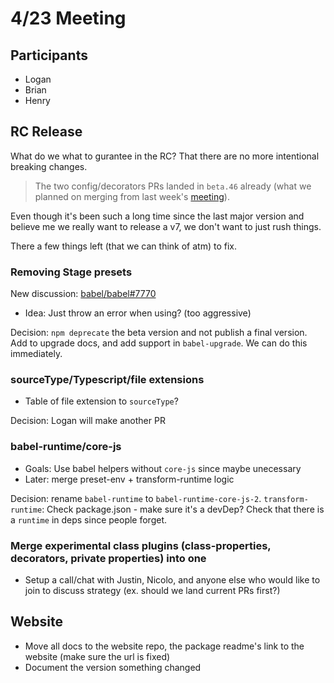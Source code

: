 # 4/23 Meeting

## Participants
- Logan
- Brian
- Henry

## RC Release

What do we what to gurantee in the RC? That there are no more intentional breaking changes.

> The two config/decorators PRs landed in `beta.46` already (what we planned on merging from last week's [meeting](https://github.com/babel/notes/blob/hzoo-patch-1/2018/2018-04/april-16.md#release-rc)).

Even though it's been such a long time since the last major version and believe me we really want to release a v7, we don't want to just rush things.

There a few things left (that we can think of atm) to fix.

### Removing Stage presets

New discussion: [babel/babel#7770](https://github.com/babel/babel/issues/7770)

- Idea: Just throw an error when using? (too aggressive)

Decision: `npm deprecate` the beta version and not publish a final version. Add to upgrade docs, and add support in `babel-upgrade`. We can do this immediately.

### sourceType/Typescript/file extensions

- Table of file extension to `sourceType`?

Decision: Logan will make another PR

### babel-runtime/core-js

- Goals: Use babel helpers without `core-js` since maybe unecessary
- Later: merge preset-env + transform-runtime logic

Decision: rename `babel-runtime` to `babel-runtime-core-js-2`. `transform-runtime`: Check package.json - make sure it's a devDep? Check that there is a `runtime` in deps since people forget.

### Merge experimental class plugins (class-properties, decorators, private properties) into one

- Setup a call/chat with Justin, Nicolo, and anyone else who would like to join to discuss strategy (ex. should we land current PRs first?)

## Website

- Move all docs to the website repo, the package readme's link to the website (make sure the url is fixed)
- Document the version something changed
